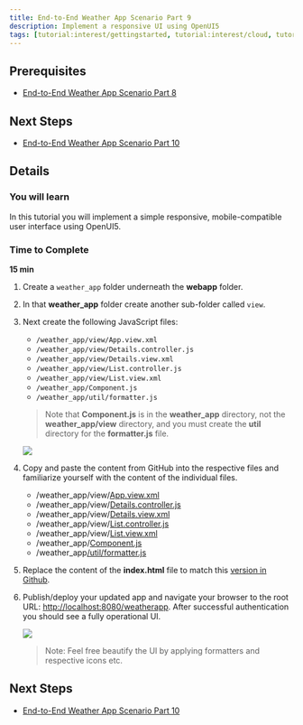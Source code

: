 ```yaml
---
title: End-to-End Weather App Scenario Part 9
description: Implement a responsive UI using OpenUI5
tags: [tutorial:interest/gettingstarted, tutorial:interest/cloud, tutorial:product/hcp, tutorial:technology/java]
---
```


## Prerequisites  
 - [End-to-End Weather App Scenario Part 8](http://go.sap.com/developer/tutorials/hcp-java-weatherapp-part8.html)

## Next Steps
 - [End-to-End Weather App Scenario Part 10](http://go.sap.com/developer/tutorials/hcp-java-weatherapp-part10.html)
 
## Details
### You will learn  
In this tutorial you will implement a simple responsive, mobile-compatible user interface using OpenUI5. 

### Time to Complete
**15 min**

1. Create a `weather_app` folder underneath the **webapp** folder.

2. In that **weather_app** folder create another sub-folder called `view`.

3. Next create the following JavaScript files:

    - `/weather_app/view/App.view.xml`
    - `/weather_app/view/Details.controller.js`
    - `/weather_app/view/Details.view.xml`
    - `/weather_app/view/List.controller.js`
    - `/weather_app/view/List.view.xml`
    - `/weather_app/Component.js`
    - `/weather_app/util/formatter.js`

    >Note that **Component.js** is in the **weather_app** directory, not the **weather_app/view** directory, and you must create the **util** directory for the **formatter.js** file. 

    ![](https://raw.githubusercontent.com/SAPDocuments/Tutorials/master/tutorials/hcp-java-weatherapp-part9/e2e_09-3.png)
 
4. Copy and paste the content from GitHub into the respective files and familiarize yourself with the content of the individual files. 

    - /weather_app/view/[App.view.xml](https://raw.githubusercontent.com/SAP/cloud-weatherapp/4c6c4ca78a680042fda82ab1d413e520608b581c/src/main/webapp/weather_app/view/App.view.xml)
    - /weather_app/view/[Details.controller.js](https://raw.githubusercontent.com/SAP/cloud-weatherapp/4c6c4ca78a680042fda82ab1d413e520608b581c/src/main/webapp/weather_app/view/Details.controller.js)
    - /weather_app/view/[Details.view.xml](https://raw.githubusercontent.com/SAP/cloud-weatherapp/4c6c4ca78a680042fda82ab1d413e520608b581c/src/main/webapp/weather_app/view/Details.view.xml)
    - /weather_app/view/[List.controller.js](https://raw.githubusercontent.com/SAP/cloud-weatherapp/4c6c4ca78a680042fda82ab1d413e520608b581c/src/main/webapp/weather_app/view/List.controller.js)
    - /weather_app/view/[List.view.xml](https://raw.githubusercontent.com/SAP/cloud-weatherapp/4c6c4ca78a680042fda82ab1d413e520608b581c/src/main/webapp/weather_app/view/List.view.xml)
    - /weather_app/[Component.js](https://raw.githubusercontent.com/SAP/cloud-weatherapp/4c6c4ca78a680042fda82ab1d413e520608b581c/src/main/webapp/weather_app/Component.js)
    - /weather_app[/util/formatter.js](https://raw.githubusercontent.com/SAP/cloud-weatherapp/master/src/main/webapp/weather_app/util/formatter.js)


5. Replace the content of the **index.html** file to match this [version in Github](https://raw.githubusercontent.com/SAP/cloud-weatherapp/4c6c4ca78a680042fda82ab1d413e520608b581c/src/main/webapp/index.html).

6. Publish/deploy your updated app and navigate your browser to the root URL: <http://localhost:8080/weatherapp>. After successful authentication you should see a fully operational UI.

    ![](https://raw.githubusercontent.com/SAPDocuments/Tutorials/master/tutorials/hcp-java-weatherapp-part9/e2e_09-6.png)

    >Note: Feel free beautify the UI by applying formatters and respective icons etc. 

 
## Next Steps
 - [End-to-End Weather App Scenario Part 10](http://go.sap.com/developer/tutorials/hcp-java-weatherapp-part10.html)
